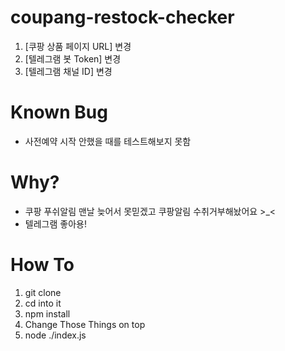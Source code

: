 # coupang-restock-checker

1. [쿠팡 상품 페이지 URL] 변경
2. [텔레그램 봇 Token] 변경
3. [텔레그램 채널 ID] 변경

# Known Bug
- 사전예약 시작 안했을 때를 테스트해보지 못함

# Why?
- 쿠팡 푸쉬알림 맨날 늦어서 못믿겠고 쿠팡알림 수취거부해놨어요 >_<
- 텔레그램 좋아용!

# How To
1. git clone
2. cd into it
3. npm install
4. Change Those Things on top
5. node ./index.js

